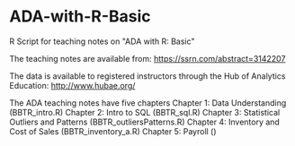 # ADA-with-R-Basic
R Script for teaching notes on "ADA with R: Basic"

The teaching notes are available from: https://ssrn.com/abstract=3142207

The data is available to registered instructors through the Hub of Analytics Education: http://www.hubae.org/

The ADA teaching notes have five chapters
Chapter 1: Data Understanding (BBTR_intro.R)
Chapter 2: Intro to SQL (BBTR_sql.R)
Chapter 3: Statistical Outliers and Patterns (BBTR_outliersPatterns.R)
Chapter 4: Inventory and Cost of Sales (BBTR_inventory_a.R)
Chapter 5: Payroll ()

